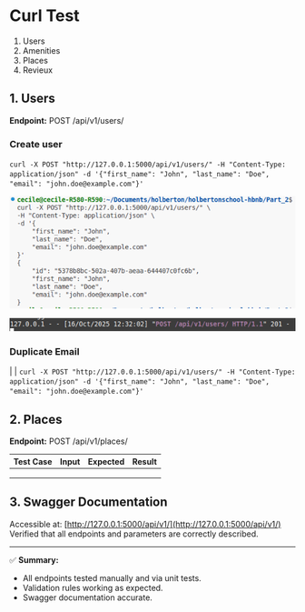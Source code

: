 # Curl Test

1. Users
2. Amenities
3. Places
4. Revieux

## 1. Users

**Endpoint:** POST /api/v1/users/

### Create user

`curl -X POST "http://127.0.0.1:5000/api/v1/users/"
-H "Content-Type: application/json" -d '{"first_name": "John", "last_name": "Doe", "email": "john.doe@example.com"}'`

<p align="center"><img src="https://github.com/CecileLAROCHE/holbertonschool-hbnb/blob/main/Part_2/Picture_for_README/T6_create_user.png?raw=true" alt="create_user" width="900"><!-- markdownlint-disable-line MD033 --></p>

<p align="center"><img src="https://github.com/CecileLAROCHE/holbertonschool-hbnb/blob/main/Part_2/Picture_for_README/T6_create%20user_.png?raw=true" alt="create_user" width="900"><!-- markdownlint-disable-line MD033 --></p>

### Duplicate Email
|  | `curl -X POST "http://127.0.0.1:5000/api/v1/users/" -H "Content-Type: application/json" -d '{"first_name": "John", "last_name": "Doe", "email": "john.doe@example.com"}'`



## 2. Places
**Endpoint:** POST /api/v1/places/

| Test Case | Input | Expected | Result |
|------------|--------|----------|---------|
|  |  |  |  |
|  |  |  |  |
|  |  |  |  |


## 3. Swagger Documentation
Accessible at: [http://127.0.0.1:5000/api/v1/](http://127.0.0.1:5000/api/v1/)
Verified that all endpoints and parameters are correctly described.

---

✅ **Summary:**
- All endpoints tested manually and via unit tests.  
- Validation rules working as expected.  
- Swagger documentation accurate.
